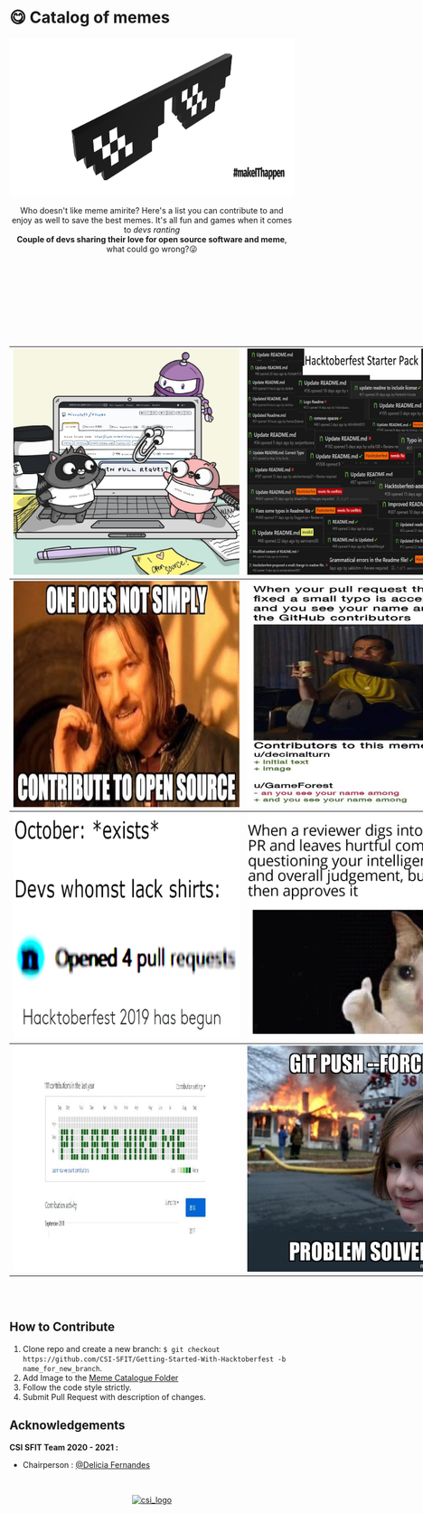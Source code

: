 # **😋 Catalog of memes**

<img src="Banner.png" alt="Banner Image" width="1920" height="280">

<p align="center">
  Who doesn't like meme amirite? Here's a list you can contribute to and enjoy as well to save the best memes. It's all fun and games when it comes to <i>devs ranting</i><br><b>Couple of devs sharing their love for open source software and meme</b>, what could go wrong?😜
</p>

<table style="width:1920px; border: black" align="center">
  <tr>
      <th><img src="Memes/1.jpg" alt="1 Image" width="400" height="400"></th><br>
      <th><img src="Memes/2.jpg" alt="2 Image" width="400" height="400"></th><br>
  </tr>
  <tr>
      <th><img src="Memes/3.jpg" alt="3 Image" width="400" height="400"></th><br>
      <th><img src="Memes/4.jpg" alt="4 Image" width="400" height="400"></th><br>
  </tr>
  <tr>
      <th><img src="Memes/5.jpg" alt="5 Image" width="400" height="400"></th><br>
      <th><img src="Memes/6.jpg" alt="6 Image" width="400" height="400"></th><br>
  </tr>
  <tr>
      <th><img src="Memes/7.jpg" alt="7 Image" width="400" height="400"></th><br>
      <th><img src="Memes/8.jpg" alt="8 Image" width="400" height="400"></th><br>
  </tr>
</table>
<br><br>

**How to Contribute**
---

1. Clone repo and create a new branch: `$ git checkout https://github.com/CSI-SFIT/Getting-Started-With-Hacktoberfest -b name_for_new_branch`.
2. Add Image to the [Meme Catalogue Folder](https://github.com/deliciafernandes/Getting-Started-With-Hacktoberfest/tree/main/Meme%20Catalogue)
3. Follow the code style strictly.
4. Submit Pull Request with description of changes.

**Acknowledgements**
---

**CSI SFIT Team 2020 - 2021 :**
+ Chairperson : [@Delicia Fernandes](https://github.com/deliciafernandes)

<br>
<p align="center">
  <a href="https://www.csi.sfit.ac.in/">
    <img src="https://www.csi.sfit.ac.in/logo.png"
         alt="csi_logo" width="300" height="200">
  </a>
</p>

